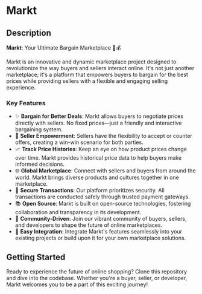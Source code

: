 # Markt

## Description

**Markt**: Your Ultimate Bargain Marketplace 🛒💰

Markt is an innovative and dynamic marketplace project designed to revolutionize the way buyers and sellers interact online. It's not just another marketplace; it's a platform that empowers buyers to bargain for the best prices while providing sellers with a flexible and engaging selling experience.

### Key Features

- ✨ **Bargain for Better Deals**: Markt allows buyers to negotiate prices directly with sellers. No fixed prices—just a friendly and interactive bargaining system.
- 🚀 **Seller Empowerment**: Sellers have the flexibility to accept or counter offers, creating a win-win scenario for both parties.
- 📈 **Track Price Histories**: Keep an eye on how product prices change over time. Markt provides historical price data to help buyers make informed decisions.
- 🌐 **Global Marketplace**: Connect with sellers and buyers from around the world. Markt brings diverse products and cultures together in one marketplace.
- 🔐 **Secure Transactions**: Our platform prioritizes security. All transactions are conducted safely through trusted payment gateways.
- 📚 **Open Source**: Markt is built on open-source technologies, fostering collaboration and transparency in its development.
- 🌟 **Community-Driven**: Join our vibrant community of buyers, sellers, and developers to shape the future of online marketplaces.
- 🔗 **Easy Integration**: Integrate Markt's features seamlessly into your existing projects or build upon it for your own marketplace solutions.

## Getting Started

Ready to experience the future of online shopping? Clone this repository and dive into the codebase. Whether you're a buyer, seller, or developer, Markt welcomes you to be a part of this exciting journey!
